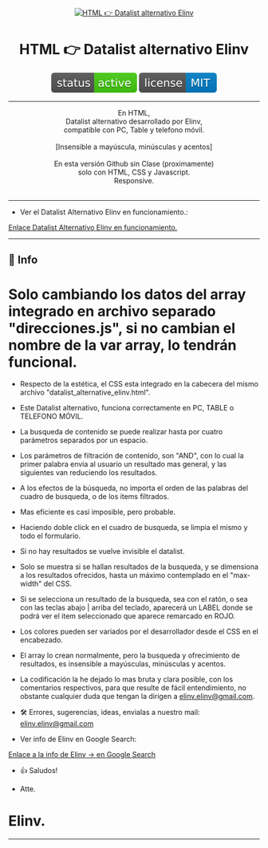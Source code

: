 <p align="center">
  <a href="" rel="noopener">
 <img width=400px height=400px src="logo.png" alt="HTML 👉 Datalist alternativo Elinv"></a>
</p>

<h1 align="center">HTML 👉 Datalist alternativo Elinv</h1>

<div align="center">

[![Status](./status-active-success.svg)]()
[![License](./license-MIT-blue.svg)]()

</div>

---

<p align="center"> 
En HTML, <br>
Datalist alternativo desarrollado por Elinv, <br>
compatible con PC, Table y telefono móvil. <br><br>
[Insensible a mayúscula, minúsculas y acentos]<br><br>
En esta versión Github sin Clase (proximamente)<br>
solo con HTML, CSS y Javascript.<br>
Responsive.<br>
    <br> 
</p>

---

- Ver el Datalist Alternativo Elinv en funcionamiento.: <br>
<a href="https://www.elinv.musica.ar/telefBragado/">
   Enlace Datalist Alternativo Elinv en funcionamiento.
</a>

---

## 📝 Info

# Solo cambiando los datos del array integrado en archivo separado "direcciones.js", si no cambian el nombre de la var array, lo tendrán funcional.

- Respecto de la estética, el CSS esta integrado en la cabecera del mismo archivo "datalist_alternative_elinv.html".

- Este Datalist alternativo, funciona correctamente en PC, TABLE o TELEFONO MÓVIL.

- La busqueda de contenido se puede realizar hasta por cuatro parámetros separados por un espacio.

- Los parámetros de filtración de contenido, son "AND", con lo cual la primer palabra envia al usuario un resultado mas general, y las siguientes van reduciendo los resultados.

- A los efectos de la búsqueda, no importa el orden de las palabras del cuadro de busqueda, o de los items filtrados. 

- Mas eficiente es casi imposible, pero probable.

- Haciendo doble click en el cuadro de busqueda, se limpia el mismo y todo el formulario.

- Si no hay resultados se vuelve invisible el datalist.

- Solo se muestra si se hallan resultados de la busqueda, y se dimensiona a los resultados ofrecidos, hasta un máximo contemplado en el "max-width" del CSS.

- Si se selecciona un resultado de la busqueda, sea con el ratón, o sea con las teclas abajo | arriba del teclado, aparecerá un LABEL donde se podrá ver el item seleccionado que aparece remarcado en ROJO.

- Los colores pueden ser variados por el desarrollador desde el CSS en el encabezado.

- El array lo crean normalmente, pero la busqueda y ofrecimiento de resultados, es insensible a mayúsculas, minúsculas y acentos.

- La codificación la he dejado lo mas bruta y clara posible, con los comentarios respectivos, para que resulte de fácil entendimiento, no obstante cualquier duda que tengan la dirigen a elinv.elinv@gmail.com.

-  🛠️ Errores, sugerencias, ideas, envialas a nuestro mail: <elinv.elinv@gmail.com>

- Ver info de Elinv en Google Search: <br>
<a href="https://www.google.com.ar/search?q=elinv">
   Enlace a la info de Elinv  -> en Google Search
</a>


- 👍 Saludos!

- Atte.

# Elinv.

---

